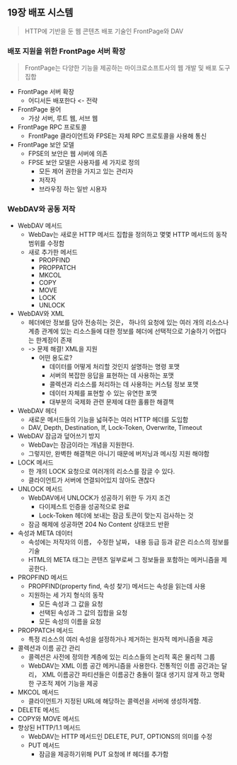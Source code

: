 ## 19장 배포 시스템
> HTTP에 기반을 둔 웹 콘텐츠 배포 기술인 FrontPage와 DAV

### 배포 지원을 위한 FrontPage 서버 확장
> FrontPage는 다양한 기능을 제공하는 마이크로소프트사의 웹 개발 및 배포 도구 집합
- FrontPage 서버 확장
  - 어디서든 배포한다 <- 전략
- FrontPage 용어
  - 가상 서버, 루트 웹, 서브 웹
- FrontPage RPC 프로토콜
  - FrontPage 클라이언트와 FPSE는 자체 RPC 프로토콜을 사용해 통신
- FrontPage 보안 모델
  - FPSE의 보안은 웹 서버에 의존
  - FPSE 보안 모델은 사용자를 세 가지로 정의
    - 모든 제어 권한을 가지고 있는 관리자
    - 저작자
    - 브라우징 하는 일반 시용자

### WebDAV와 공동 저작
- WebDAV 메서드
  - WebDav는 새로운 HTTP 메서드 집합을 정의하고 몇몇 HTTP 메서드의 동작 범위를 수정함
  - 새로 추가한 메서드
    - PROPFIND
    - PROPPATCH
    - MKCOL
    - COPY
    - MOVE
    - LOCK
    - UNLOCK
- WebDAV와 XML
  - 헤더에만 정보를 담아 전송히는 것은， 하나의 요청에 있는 여러 개의 리소스나 계층 관계에 있는 리소스들에 대한 정보를 헤더에 선택적으로 기술하기 어렵다는 한계점이 존재
  - -> 문제 해결! XML을 지원
    - 어떤 용도로?
      - 데이터를 어떻게 처리할 것인지 설명하는 명령 포맷
      - 서버의 복잡한 응답을 표현하는 데 사용하는 포맷
      - 콜렉션과 리소스를 처리하는 데 사용하는 커스텀 정보 포맷
      - 데이터 자체를 표현할 수 있는 유연한 포맷
      - 대부분의 국제화 관련 문제에 대한 홀륭한 해결책
- WebDAV 헤더
  - 새로운 메서드들의 기능을 넓혀주는 여러 HTTP 헤더를 도입함
  - DAV, Depth, Destination, If, Lock-Token, Overwrite, Timeout
- WebDAV 잠금과 덮어쓰기 방지
  - WebDav는 잠금이라는 개념을 지원한다.
  - 그렇지만, 완벽한 해결책은 아니기 때문에 버저닝과 메시징 지원 해야함
- LOCK 메서드
  - 한 개의 LOCK 요청으로 여러개의 리소스를 잠글 수 있다.
  - 클라이언트가 서버에 연결되어있지 않아도 괜찮다
- UNLOCK 메서드
  - WebDAV에서 UNLOCK가 성공하기 위한 두 가지 조건
    - 다이제스트 인증을 성공적으로 완료
    - Lock-Token 헤더에 보내는 잠금 토큰이 맞는지 검사하는 것
  - 잠금 해제에 성공하면 204 No Content 상태코드 반환
- 속성과 META 데이터
  - 속성에는 저작자의 이름， 수정한 날짜， 내용 등급 등과 같은 리소스의 정보를 기술
  - HTML의 META 태그는 콘텐츠 일부로써 그 정보들을 포함하는 메커니즘을 제공한다.
- PROPFIND 메서드
  - PROPFIND(property find, 속성 찾기) 메서드는 속성을 읽는데 사용
  - 지원하는 세 가지 형식의 동작
    - 모든 속성과 그 값을 요청
    - 선택된 속성과 그 값의 집합을 요청
    - 모든 속성의 이름을 요청
- PROPPATCH 메서드
  - 특정 리소스의 여러 속성을 설정하거나 제거하는 원자적 메커니즘을 제공
- 콜렉션과 이름 공간 관리
  - 콜렉션은 사전에 정의한 계층에 있는 리소스들의 논리적 혹은 물리적 그룹
  - WebDAV는 XML 이름 공간 메커니즘을 사용한다. 전통적인 이름 공간과는 달리， XML 이름공간 파티션들은 이름공간 충돌이 절대 생기지 않게 하고 명확한 구조적 제어 기능을 제공
- MKCOL 메서드
  - 클라이언트가 지정된 URL에 해당하는 콜렉션을 서버에 생성하게함.
- DELETE 메서드
- COPY와 MOVE 메서드
- 향상된 HTTP/1.1 메서드
  - WebDAV는 HTTP 메서드인 DELETE, PUT, OPTIONS의 의미를 수정
  - PUT 메서드
    - 잠금을 제공하기위해 PUT 요청에 If 헤더를 추가함